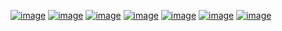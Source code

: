 <a href="https://www.facebook.com/utgupta27" target="_blank">![image](https://img.shields.io/badge/Facebook-1877F2?style=for-the-badge&logo=facebook&logoColor=white)</a>
<a href="https://api.whatsapp.com/send?phone=917267881294" target="_blank">![image](https://img.shields.io/badge/WhatsApp-25D366?style=for-the-badge&logo=whatsapp&logoColor=white)</a>
<a href="https://t.me/utgupta27" target="_blank">![image](https://img.shields.io/badge/Telegram-2CA5E0?style=for-the-badge&logo=telegram&logoColor=white)</a>
<a href="https://www.instagram.com/utgupta27" target="_blank">![image](https://img.shields.io/badge/Instagram-E4405F?style=for-the-badge&logo=instagram&logoColor=white)</a>
<a href="https://www.linkedin.com/in/utgupta27" target="_blank">![image](https://img.shields.io/badge/LinkedIn-0077B5?style=for-the-badge&logo=linkedin&logoColor=white)</a>
<a href="https://www.reddit.com/user/oo7coolutsav" target="_blank">![image](https://img.shields.io/badge/Reddit-FF4500?style=for-the-badge&logo=reddit&logoColor=white)</a>
<a href="https://twitter.com/utgupta27" target="_blank">![image](https://img.shields.io/badge/Twitter-1DA1F2?style=for-the-badge&logo=twitter&logoColor=white)</a>
